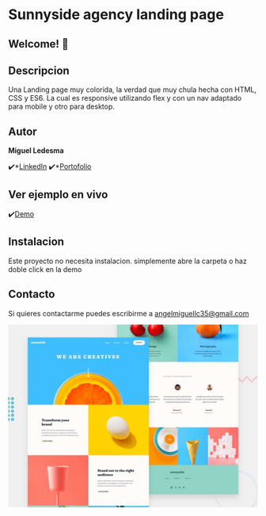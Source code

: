 # Sunnyside agency landing page

## Welcome! 👋

## Descripcion

Una Landing page muy colorida, la verdad que muy chula hecha con HTML, CSS y ES6. La cual es responsive utilizando flex y con un nav adaptado para mobile y otro para desktop.



## Autor
**Miguel Ledesma**

✔️*[LinkedIn](https://www.linkedin.com/in/miguelledesmac) 
✔️*[Portofolio](https://miguelledesmac.github.io/Portofolio-Oficial/)


## Ver ejemplo en vivo
✔️[Demo](https://miguelledesmac.github.io/SunnySide-Landing-page/)



## Instalacion
Este proyecto no necesita instalacion. simplemente abre la carpeta o haz doble click en la demo

## Contacto
Si quieres contactarme puedes escribirme a angelmiguellc35@gmail.com

![Design preview for the Sunnyside agency landing page coding challenge](./design/desktop-preview.jpg)

